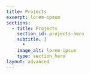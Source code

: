 ```yaml
---
title: Projects
excerpt: lorem-ipsum
sections:
  - title: Projects
    section_id: projects-hero
    subtitle: |
      *
    image_alt: lorem-ipsum
    type: section_hero
layout: advanced
---
```


